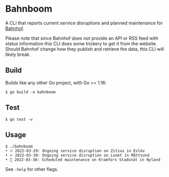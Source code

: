 # Bahnboom

A CLI that reports current service disruptions and planned maintenance for
[Bahnhof](https://bahnhof.se).

Please note that since Bahnhof does not provide an API or RSS feed with
status information this CLI does some trickery to get it from the website.
Should Bahnhof change how they publish and retrieve the data, this CLI will
likely break.

## Build

Builds like any other Go project, with Go >= 1.16:

```
$ go build -o bahnboom
```

## Test

```
$ go test -v
```

## Usage

```
$ ./bahnboom
• 🔥 2022-03-29: Ongoing service disruption on Zitius in Eslöv
• 🔥 2022-03-30: Ongoing service disruption on Lunet in Måttsund
• 👷 2022-03-30: Scheduled maintenance on Kramfors Stadsnät in Nyland
```

See `-help` for other flags.
